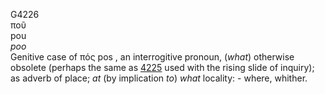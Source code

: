 G4226  
ποῦ  
pou  
*poo*  
Genitive case of πός pos , an interrogitive pronoun, (*what*) otherwise
obsolete (perhaps the same as [4225](g4225) used with the rising slide
of inquiry); as adverb of place; *at* (by implication *to*) *what*
locality: - where, whither.  
